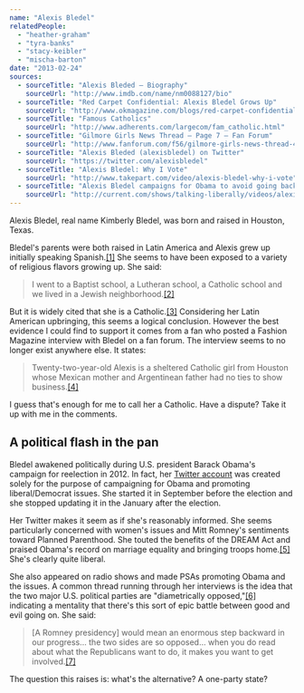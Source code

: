 ```yaml
---
name: "Alexis Bledel"
relatedPeople:
  - "heather-graham"
  - "tyra-banks"
  - "stacy-keibler"
  - "mischa-barton"
date: "2013-02-24"
sources:
  - sourceTitle: "Alexis Bleded – Biography"
    sourceUrl: "http://www.imdb.com/name/nm0088127/bio"
  - sourceTitle: "Red Carpet Confidential: Alexis Bledel Grows Up"
    sourceUrl: "http://www.okmagazine.com/blogs/red-carpet-confidential-alexis-bledel-grows"
  - sourceTitle: "Famous Catholics"
    sourceUrl: "http://www.adherents.com/largecom/fam_catholic.html"
  - sourceTitle: "Gilmore Girls News Thread – Page 7 – Fan Forum"
    sourceUrl: "http://www.fanforum.com/f56/gilmore-girls-news-thread-43489/index7.html"
  - sourceTitle: "Alexis Bleded (alexisbledel) on Twitter"
    sourceUrl: "https://twitter.com/alexisbledel"
  - sourceTitle: "Alexis Bledel: Why I Vote"
    sourceUrl: "http://www.takepart.com/video/alexis-bledel-why-i-vote"
  - sourceTitle: "Alexis Bledel campaigns for Obama to avoid going back to the days of 'Mad Men'"
    sourceUrl: "http://current.com/shows/talking-liberally/videos/alexis-bledel-campaigns-for-obama-to-avoid-going-back-to-the-days-of-mad-men/"
---
```


Alexis Bledel, real name Kimberly Bledel, was born and raised in Houston, Texas.

Bledel's parents were both raised in Latin America and Alexis grew up initially speaking Spanish.<a class="source-citation" href="http://www.imdb.com/name/nm0088127/bio" title="Alexis Bleded – Biography">[1]</a> She seems to have been exposed to a variety of religious flavors growing up. She said:

>I went to a Baptist school, a Lutheran school, a Catholic school and we lived in a Jewish neighborhood.<a class="source-citation" href="http://www.okmagazine.com/blogs/red-carpet-confidential-alexis-bledel-grows" title="Red Carpet Confidential: Alexis Bledel Grows Up">[2]</a>

But it is widely cited that she is a Catholic.<a class="source-citation" href="http://www.adherents.com/largecom/fam_catholic.html" title="Famous Catholics">[3]</a> Considering her Latin American upbringing, this seems a logical conclusion. However the best evidence I could find to support it comes from a fan who posted a Fashion Magazine interview with Bledel on a fan forum. The interview seems to no longer exist anywhere else. It states:

>Twenty-two-year-old Alexis is a sheltered Catholic girl from Houston whose Mexican mother and Argentinean father had no ties to show business.<a class="source-citation" href="http://www.fanforum.com/f56/gilmore-girls-news-thread-43489/index7.html" title="Gilmore Girls News Thread – Page 7 – Fan Forum">[4]</a>

I guess that's enough for me to call her a Catholic. Have a dispute? Take it up with me in the comments.


## A political flash in the pan

Bledel awakened politically during U.S. president Barack Obama's campaign for reelection in 2012. In fact, her [Twitter account](https://twitter.com/alexisbledel) was created solely for the purpose of campaigning for Obama and promoting liberal/Democrat issues. She started it in September before the election and she stopped updating it in the January after the election.

Her Twitter makes it seem as if she's reasonably informed. She seems particularly concerned with women's issues and Mitt Romney's sentiments toward Planned Parenthood. She touted the benefits of the DREAM Act and praised Obama's record on marriage equality and bringing troops home.<a class="source-citation" href="https://twitter.com/alexisbledel" title="Alexis Bleded (alexisbledel) on Twitter">[5]</a> She's clearly quite liberal.

She also appeared on radio shows and made PSAs promoting Obama and the issues. A common thread running through her interviews is the idea that the two major U.S. political parties are "diametrically opposed,"<a class="source-citation" href="http://www.takepart.com/video/alexis-bledel-why-i-vote" title="Alexis Bledel: Why I Vote">[6]</a> indicating a mentality that there's this sort of epic battle between good and evil going on. She said:

>[A Romney presidency] would mean an enormous step backward in our progress… the two sides are so opposed… when you do read about what the Republicans want to do, it makes you want to get involved.<a class="source-citation" href="http://current.com/shows/talking-liberally/videos/alexis-bledel-campaigns-for-obama-to-avoid-going-back-to-the-days-of-mad-men/" title="Alexis Bledel campaigns for Obama to avoid going back to the days of &apos;Mad Men&apos;">[7]</a>

The question this raises is: what's the alternative? A one-party state?
